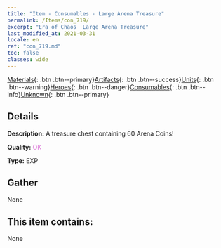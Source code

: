 ```yaml
---
title: "Item - Consumables - Large Arena Treasure"
permalink: /Items/con_719/
excerpt: "Era of Chaos  Large Arena Treasure"
last_modified_at: 2021-03-31
locale: en
ref: "con_719.md"
toc: false
classes: wide
---
```

 [Materials](/Items/){: .btn .btn--primary}[Artifacts](/Items/Artifacts/){: .btn .btn--success}[Units](/Items/Units/){: .btn .btn--warning}[Heroes](/Items/Heroes/){: .btn .btn--danger}[Consumables](/Items/Consumables/){: .btn .btn--info}[Unknown](/Items/Unknown/){: .btn .btn--primary}

## Details
 **Description:** A treasure chest containing 60 Arena Coins!

 **Quality:** <span style="color: #DA70D6">OK</span>

 **Type:** EXP

## Gather

  None

## This item contains:

  None

